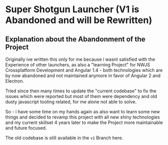 # Super Shotgun Launcher (V1 is Abandoned and will be Rewritten)

## Explanation about the Abandonment of the Project

Originally ive written this only for me because i wasnt satisfied with the Experience of other launchers, as also a "learning Project" for NWJS Crossplatform Development and Angular 1.4 - both technologies which are by now abandoned and not maintained anymore in favor of Angular 2 and Electron. 

Tried since then many times to update the "current codebase" to fix the issues which were reported but most of them were dependency and old dusty javascript tooling related, for me alone not able to solve.

So - i have some time on my hands again as also want to learn some new things and decided to revamp this project with all new shiny technologies and my current skillset 4 years later to make the Project more maintainable and future focused.

The old codebase is still available in the `v1` Branch here.
